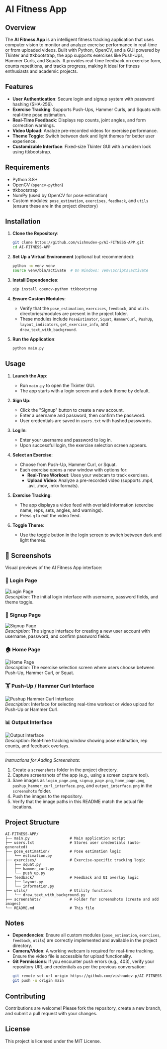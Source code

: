 # AI Fitness App

## Overview
The **AI Fitness App** is an intelligent fitness tracking application that uses computer vision to monitor and analyze exercise performance in real-time or from uploaded videos. Built with Python, OpenCV, and a GUI powered by Tkinter and ttkbootstrap, the app supports exercises like Push-Ups, Hammer Curls, and Squats. It provides real-time feedback on exercise form, counts repetitions, and tracks progress, making it ideal for fitness enthusiasts and academic projects.

## Features
- **User Authentication**: Secure login and signup system with password hashing (SHA-256).
- **Exercise Tracking**: Supports Push-Ups, Hammer Curls, and Squats with real-time pose estimation.
- **Real-Time Feedback**: Displays rep counts, joint angles, and form correction warnings.
- **Video Upload**: Analyze pre-recorded videos for exercise performance.
- **Theme Toggle**: Switch between dark and light themes for better user experience.
- **Customizable Interface**: Fixed-size Tkinter GUI with a modern look using ttkbootstrap.

## Requirements
- Python 3.8+
- OpenCV (`opencv-python`)
- ttkbootstrap
- NumPy (used by OpenCV for pose estimation)
- Custom modules: `pose_estimation`, `exercises`, `feedback`, and `utils` (ensure these are in the project directory)

## Installation
1. **Clone the Repository**:
   ```bash
   git clone https://github.com/vishnudev-p/AI-FITNESS-APP.git
   cd AI-FITNESS-APP
   ```

2. **Set Up a Virtual Environment** (optional but recommended):
   ```bash
   python -m venv venv
   source venv/bin/activate  # On Windows: venv\Scripts\activate
   ```

3. **Install Dependencies**:
   ```bash
   pip install opencv-python ttkbootstrap
   ```

4. **Ensure Custom Modules**:
   - Verify that the `pose_estimation`, `exercises`, `feedback`, and `utils` directories/modules are present in the project folder.
   - These modules include `PoseEstimator`, `Squat`, `HammerCurl`, `PushUp`, `layout_indicators`, `get_exercise_info`, and `draw_text_with_background`.

5. **Run the Application**:
   ```bash
   python main.py
   ```

## Usage
1. **Launch the App**:
   - Run `main.py` to open the Tkinter GUI.
   - The app starts with a login screen and a dark theme by default.

2. **Sign Up**:
   - Click the "Signup" button to create a new account.
   - Enter a username and password, then confirm the password.
   - User credentials are saved in `users.txt` with hashed passwords.

3. **Log In**:
   - Enter your username and password to log in.
   - Upon successful login, the exercise selection screen appears.

4. **Select an Exercise**:
   - Choose from Push-Up, Hammer Curl, or Squat.
   - Each exercise opens a new window with options for:
     - **Real-Time Workout**: Uses your webcam to track exercises.
     - **Upload Video**: Analyze a pre-recorded video (supports .mp4, .avi, .mov, .mkv formats).

5. **Exercise Tracking**:
   - The app displays a video feed with overlaid information (exercise name, reps, sets, angles, and warnings).
   - Press `q` to exit the video feed.

6. **Toggle Theme**:
   - Use the toggle button in the login screen to switch between dark and light themes.

## 📸 Screenshots

Visual previews of the AI Fitness App interface:

### 🔐 Login Page
![Login Page](screenshots/1.PNG)  
*Description*: The initial login interface with username, password fields, and theme toggle.

### 📝 Signup Page
![Signup Page](screenshots/2.PNG)  
*Description*: The signup interface for creating a new user account with username, password, and confirm password fields.

### 🏠 Home Page
![Home Page](screenshots/3.PNG)  
*Description*: The exercise selection screen where users choose between Push-Up, Hammer Curl, or Squat.

### 🏋️ Push-Up / Hammer Curl Interface
![Pushup Hammer Curl Interface](screenshots/4.PNG)  
*Description*: Interface for selecting real-time workout or video upload for Push-Up or Hammer Curl.

### 📊 Output Interface
![Output Interface](screenshots/5.PNG)  
*Description*: Real-time tracking window showing pose estimation, rep counts, and feedback overlays.

---
*Instructions for Adding Screenshots*:
1. Create a `screenshots` folder in the project directory.
2. Capture screenshots of the app (e.g., using a screen capture tool).
3. Save images as `login_page.png`, `signup_page.png`, `home_page.png`, `pushup_hammer_curl_interface.png`, and `output_interface.png` in the `screenshots` folder.
4. Push the images to the repository.
5. Verify that the image paths in this README match the actual file locations.

## Project Structure
```
AI-FITNESS-APP/
├── main.py                  # Main application script
├── users.txt                # Stores user credentials (auto-generated)
├── pose_estimation/         # Pose estimation logic
│   └── estimation.py
├── exercises/               # Exercise-specific tracking logic
│   ├── squat.py
│   ├── hammer_curl.py
│   └── push_up.py
├── feedback/                # Feedback and UI overlay logic
│   ├── layout.py
│   └── information.py
├── utils/                   # Utility functions
│   └── draw_text_with_background.py
├── screenshots/             # Folder for screenshots (create and add images)
└── README.md                # This file
```

## Notes
- **Dependencies**: Ensure all custom modules (`pose_estimation`, `exercises`, `feedback`, `utils`) are correctly implemented and available in the project directory.
- **Camera/Video**: A working webcam is required for real-time tracking. Ensure the video file is accessible for upload functionality.
- **Git Permissions**: If you encounter push errors (e.g., 403), verify your repository URL and credentials as per the previous conversation:
  ```bash
  git remote set-url origin https://github.com/vishnudev-p/AI-FITNESS-APP.git
  git push -u origin main
  ```

## Contributing
Contributions are welcome! Please fork the repository, create a new branch, and submit a pull request with your changes.

## License
This project is licensed under the MIT License.
